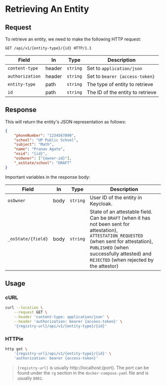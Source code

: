 # Retrieving An Entity

## Request

To retrieve an entity, we need to make the following HTTP request:

```http
GET /api/v1/{entity-type}/{id} HTTP/1.1
```

| Field           | In     | Type     | Description                      |
| --------------- | ------ | -------- | -------------------------------- |
| `content-type`  | header | `string` | Set to `application/json`        |
| `authorization` | header | `string` | Set to `bearer {access-token}`   |
| `entity-type`   | path   | `string` | The type of entity to retrieve   |
| `id`            | path   | `string` | The ID of the entity to retrieve |

## Response

This will return the entity's JSON representation as follows:

```json
{
	"phoneNumber": "1234567890",
	"school": "UP Public School",
	"subject": "Math",
	"name": "Pranav Agate",
	"osid": "{id}",
	"osOwner": ["{owner-id}"],
	"_osState/school": "DRAFT"
}
```

Important variables in the response body:

| Field              | In   | Type     | Description                                                                                                                                                                                                                            |
| ------------------ | ---- | -------- | -------------------------------------------------------------------------------------------------------------------------------------------------------------------------------------------------------------------------------------- |
| `osOwner`          | body | `string` | User ID of the entity in Keycloak.                                                                                                                                                                                                     |
| `_osState/{field}` | body | `string` | State of an attestable field. Can be `DRAFT` (when it has not been sent for attestation), `ATTESTATION_REQUESTED` (when sent for attestation), `PUBLISHED` (when successfully attested) and `REJECTED` (when rejected by the attestor) |

## Usage

### cURL

```sh
curl --location \
	--request GET \
	--header 'content-type: application/json' \
	--header 'authorization: bearer {access-token}' \
	'{registry-url}/api/v1/{entity-type}/{id}'
```

### HTTPie

```sh
http get \
	'{registry-url}/api/v1/{entity-type}/{id}' \
	'authorization: bearer {access-token}'
```

> `{registry-url}` is usually http://localhost:{port}. The port can be found
> under the `rg` section in the `docker-compose.yaml` file and is usually
> `8081`.
